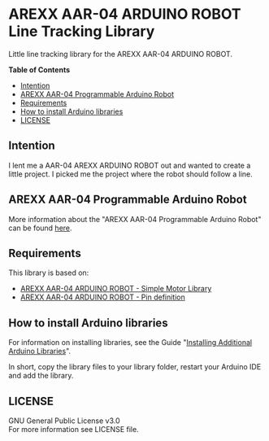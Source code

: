 # AREXX AAR-04 ARDUINO ROBOT<br />Line Tracking Library

Little line tracking library for the AREXX AAR-04 ARDUINO ROBOT.

**Table of Contents**
- [Intention](#intention)
- [AREXX AAR-04 Programmable Arduino Robot](#arexx-aar-04-programmable-arduino-robot)
- [Requirements](#requirements)
- [How to install Arduino libraries](#how-to-install-arduino-libraries)
- [LICENSE](#license)


## Intention
I lent me a AAR-04 AREXX ARDUINO ROBOT out and wanted to create a little project. I picked me the project where the robot should follow a line.


## AREXX AAR-04 Programmable Arduino Robot
More information about the "AREXX AAR-04 Programmable Arduino Robot" can be found [here](https://github.com/HeinrichAD/Arduino-AAR04-Robot-PinDefinition#arexx-aar-04-programmable-arduino-robot).


## Requirements
This library is based on:
- [AREXX AAR-04 ARDUINO ROBOT - Simple Motor Library](https://github.com/HeinrichAD/Arduino-AAR04-Robot-SimpleMotorLibrary)
- [AREXX AAR-04 ARDUINO ROBOT - Pin definition](https://github.com/HeinrichAD/Arduino-AAR04-Robot-PinDefinition)


## How to install Arduino libraries
For information on installing libraries, see the Guide "[Installing Additional Arduino Libraries](http://www.arduino.cc/en/Guide/Libraries)".

In short, copy the library files to your library folder, restart your Arduino IDE and add the library.


## LICENSE
GNU General Public License v3.0<br />
For more information see LICENSE file.
